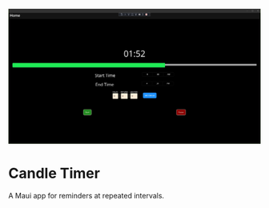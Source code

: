 ﻿
![Screenshot of the Candle Timer main window, showing a countdown in progress.](/images/screenshot.jpg)

# Candle Timer

A Maui app for reminders at repeated intervals.

